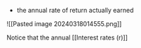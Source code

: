- the annual rate of return actually earned

![[Pasted image 20240318014555.png]]

Notice that the annual [[Interest rates (r)]]